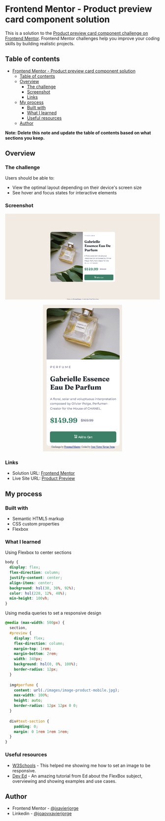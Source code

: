 # Frontend Mentor - Product preview card component solution

This is a solution to the [Product preview card component challenge on Frontend Mentor](https://www.frontendmentor.io/challenges/product-preview-card-component-GO7UmttRfa). Frontend Mentor challenges help you improve your coding skills by building realistic projects. 

## Table of contents

- [Frontend Mentor - Product preview card component solution](#frontend-mentor---product-preview-card-component-solution)
  - [Table of contents](#table-of-contents)
  - [Overview](#overview)
    - [The challenge](#the-challenge)
    - [Screenshot](#screenshot)
    - [Links](#links)
  - [My process](#my-process)
    - [Built with](#built-with)
    - [What I learned](#what-i-learned)
    - [Useful resources](#useful-resources)
  - [Author](#author)

**Note: Delete this note and update the table of contents based on what sections you keep.**

## Overview

### The challenge

Users should be able to:

- View the optimal layout depending on their device's screen size
- See hover and focus states for interactive elements

### Screenshot

<p align="center">
  <img src="./screenshots/DesktopView.png" alt="Sublime's custom image"/>
</p>

<p align="center">
  <img src="./screenshots/MobileView.png" alt="Sublime's custom image"/>
</p>

### Links

- Solution URL: [Frontend Mentor](https://www.frontendmentor.io/solutions/product-preview-card-component-solution-vUHjoaCU4I)
- Live Site URL: [Product Preview](https://product-preview-card-component-btc6p9g1c-jxavierjorge.vercel.app/)

## My process

### Built with

- Semantic HTML5 markup
- CSS custom properties
- Flexbox

### What I learned


Using Flexbox to center sections

```css
body {
  display: flex;
  flex-direction: column;
  justify-content: center;
  align-items: center;
  background: hsl(30, 38%, 92%);
  color: hsl(228, 12%, 48%);
  min-height: 100vh;
}
```

Using media queries to set a responsive design

```css
@media (max-width: 500px) {
  section,
  #preview {
    display: flex;
    flex-direction: column;
    margin-top: 1rem;
    margin-bottom: 2rem;
    width: 340px;
    background: hsl(0, 0%, 100%);
    border-radius: 12px;
  }

  img#perfume {
    content: url(./images/image-product-mobile.jpg);
    max-width: 100%;
    height: auto;
    border-radius: 12px 12px 0 0;
  }

  div#text-section {
    padding: 0;
    margin: 0 1rem 1rem 1rem;
  }
}
```

### Useful resources

- [W3Schools](https://www.w3schools.com/html/default.asp) - This helped me showing me how to set an image to be responsive.
- [Dev Ed](https://youtu.be/FTlczfR82mQ) - An amazing tutorial from Ed about the FlexBox subject, overviewing and showing examples and use cases.

## Author

- Frontend Mentor - [@jxavierjorge](https://www.frontendmentor.io/profile/jxavierjorge)
- Linkedin - [@joaovxavierjorge](https://www.linkedin.com/in/joaovxavierjorge/)
